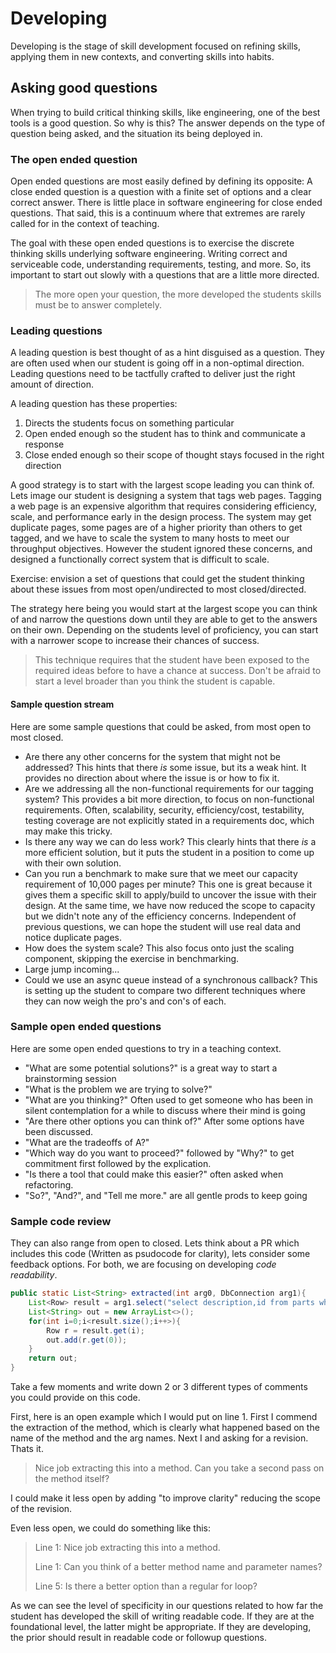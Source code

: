 # Developing

Developing is the stage of skill development focused on refining skills, applying them in new contexts, and converting skills into habits.  



## Asking good questions

When trying to build critical thinking skills, like engineering, one of the best tools is a good question.  So why is this?  The answer depends on the type of question being asked, and the situation its being deployed in.  

### The open ended question

Open ended questions are most easily defined by defining its opposite:  A close ended question is a question with a finite set of options and a clear correct answer.  There is little place in software engineering for close ended questions.  That said, this is a continuum where that extremes are rarely called for in the context of teaching.  

The goal with these open ended questions is to exercise the discrete thinking skills underlying software engineering.  Writing correct and serviceable code, understanding requirements, testing, and more.  So, its important to start out slowly with a questions that are a little more directed.

> The more open your question, the more developed the students skills must be to answer completely. 


### Leading questions

A leading question is best thought of as a hint disguised as a question.  They are often used when our student is going off in a non-optimal direction.  Leading questions need to be tactfully crafted to deliver just the right amount of direction.  

A leading question has these properties:
1. Directs the students focus on something particular
2. Open ended enough so the student has to think and communicate a response
3. Close ended enough so their scope of thought stays focused in the right direction


A good strategy is to start with the largest scope leading you can think of.  Lets image our student is designing a system that tags web pages.  Tagging a web page is an expensive algorithm that requires considering efficiency, scale, and performance early in the design process. The system may get duplicate pages, some pages are of a higher priority than others to get tagged, and we have to scale the system to many hosts to meet our throughput objectives.  However the student ignored these concerns, and designed a functionally correct system that is difficult to scale. 

Exercise: envision a set of questions that could get the student thinking about these issues from most open/undirected to most closed/directed.

The strategy here being you would start at the largest scope you can think of and narrow the questions down until they are able to get to the answers on their own.  Depending on the students level of proficiency, you can start with a narrower scope to increase their chances of success.  

>This technique requires that the student have been exposed to the required ideas before to have a chance at success.  Don't be afraid to start a level broader than you think the student is capable.


#### Sample question stream

Here are some sample questions that could be asked, from most open to most closed. 

- Are there any other concerns for the system that might not be addressed?  This hints that there *is* some issue, but its a weak hint.  It provides no direction about where the issue is or how to fix it.
- Are we addressing all the non-functional requirements for our tagging system?  This provides a bit more direction, to focus on non-functional requirements.  Often, scalability, security, efficiency/cost, testability, testing coverage are not explicitly stated in a requirements doc, which may make this tricky.
- Is there any way we can do less work?  This clearly hints that there *is* a more efficient solution, but it puts the student in a position to come up with their own solution.  
- Can you run a benchmark to make sure that we meet our capacity requirement of 10,000 pages per minute?  This one is great because it gives them a specific skill to apply/build to uncover the issue with their design.  At the same time, we have now reduced the scope to capacity but we didn't note any of the efficiency concerns.  Independent of previous questions, we can hope the student will use real data and notice duplicate pages.  
- How does the system scale?  This also focus onto just the scaling component, skipping the exercise in benchmarking. 
- Large jump incoming...
- Could we use an async queue instead of a synchronous callback?  This is setting up the student to compare two different techniques where they can now weigh the pro's and con's of each.  


### Sample open ended questions

Here are some open ended questions to try in a teaching context.  

- "What are some potential solutions?" is a great way to start a brainstorming session
- "What is the problem we are trying to solve?"
- "What are you thinking?" Often used to get someone who has been in silent contemplation for a while to discuss where their mind is going
- "Are there other options you can think of?" After some options have been discussed.  
- "What are the tradeoffs of A?"  
- "Which way do you want to proceed?" followed by "Why?" to get commitment first followed by the explication.
- "Is there a tool that could make this easier?" often asked when refactoring.
- "So?", "And?", and "Tell me more." are all gentle prods to keep going

### Sample code review

They can also range from open to closed.  Lets think about a PR which includes this code (Written as psudocode for clarity), lets consider some feedback options.  For both, we are focusing on developing *code readability*.  

``` java
public static List<String> extracted(int arg0, DbConnection arg1){
    List<Row> result = arg1.select("select description,id from parts where barcode == ?", arg0).execute();
    List<String> out = new ArrayList<>();
    for(int i=0;i<result.size();i++>){
        Row r = result.get(i);
        out.add(r.get(0));
    }
    return out;
}
```

Take a few moments and write down 2 or 3 different types of comments you could provide on this code.  

First, here is an open example which I would put on line 1.  First I commend the extraction of the method, which is clearly what happened based on the name of the method and the arg names.  Next I and asking for a revision.  Thats it.

> Nice job extracting this into a method.  Can you take a second pass on the method itself?  

I could make it less open by adding "to improve clarity" reducing the scope of the revision.  

Even less open, we could do something like this:

> Line 1: Nice job extracting this into a method. 
> 
> Line 1: Can you think of a better method name and parameter names?
> 
> Line 5: Is there a better option than a regular for loop?

As we can see the level of specificity in our questions related to how far the student has developed the skill of writing readable code.    If they are at the foundational level, the latter might be appropriate.  If they are developing, the prior should result in readable code or followup questions.  

